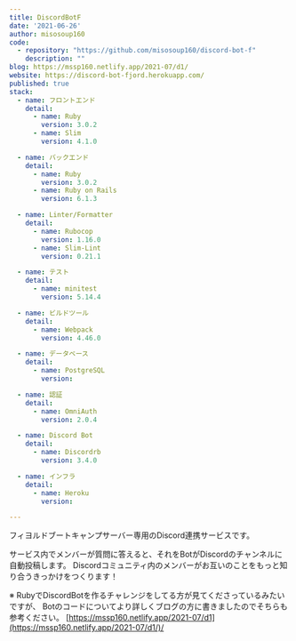 ```yaml
---
title: DiscordBotF
date: '2021-06-26'
author: misosoup160
code: 
  - repository: "https://github.com/misosoup160/discord-bot-f"
    description: ""
blog: https://mssp160.netlify.app/2021-07/d1/
website: https://discord-bot-fjord.herokuapp.com/
published: true
stack:
  - name: フロントエンド
    detail:
      - name: Ruby
        version: 3.0.2
      - name: Slim
        version: 4.1.0

  - name: バックエンド
    detail:
      - name: Ruby
        version: 3.0.2
      - name: Ruby on Rails
        version: 6.1.3

  - name: Linter/Formatter
    detail:
      - name: Rubocop
        version: 1.16.0
      - name: Slim-Lint
        version: 0.21.1

  - name: テスト
    detail:
      - name: minitest
        version: 5.14.4

  - name: ビルドツール
    detail:
      - name: Webpack
        version: 4.46.0

  - name: データベース
    detail:
      - name: PostgreSQL
        version: 

  - name: 認証
    detail:
      - name: OmniAuth
        version: 2.0.4

  - name: Discord Bot
    detail:
      - name: Discordrb
        version: 3.4.0

  - name: インフラ
    detail:
      - name: Heroku
        version: 

---
```

フィヨルドブートキャンプサーバー専用のDiscord連携サービスです。

サービス内でメンバーが質問に答えると、それをBotがDiscordのチャンネルに自動投稿します。 Discordコミュニティ内のメンバーがお互いのことをもっと知り合うきっかけをつくります！

※ RubyでDiscordBotを作るチャレンジをしてる方が見てくださっているみたいですが、 Botのコードについてより詳しくブログの方に書きましたのでそちらも参考ください。 [https://mssp160.netlify.app/2021-07/d1](https://mssp160.netlify.app/2021-07/d1/)/
